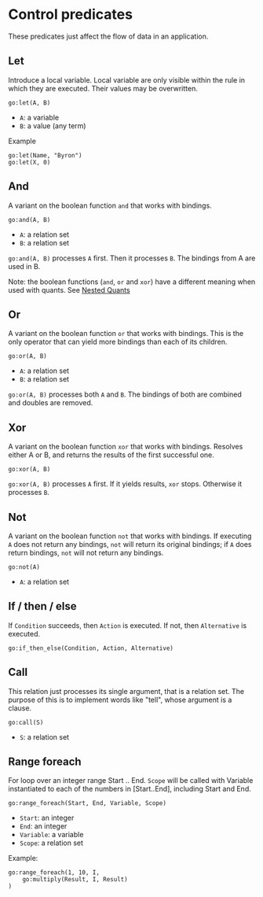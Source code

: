 # Control predicates

These predicates just affect the flow of data in an application.

## Let

Introduce a local variable. Local variable are only visible within the rule in which they are executed. Their values may be overwritten.

    go:let(A, B)

* `A`: a variable
* `B`: a value (any term)    

Example 

    go:let(Name, "Byron")
    go:let(X, 0)

## And

A variant on the boolean function `and` that works with bindings.

    go:and(A, B)
    
* `A`: a relation set
* `B`: a relation set    

`go:and(A, B)` processes `A` first. Then it processes `B`. The bindings from A are used in B.

Note: the boolean functions (`and`, `or` and `xor`) have a different meaning when used with quants. See [Nested Quants](quantification.md#nested-quants) 

## Or

A variant on the boolean function `or` that works with bindings. This is the only operator that can yield more bindings than each of its children.

    go:or(A, B)
    
* `A`: a relation set
* `B`: a relation set    

`go:or(A, B)` processes both `A` and `B`. The bindings of both are combined and doubles are removed.

## Xor

A variant on the boolean function `xor` that works with bindings. Resolves either A or B, and returns the results of the first successful one. 

    go:xor(A, B)
    
`go:xor(A, B)` processes `A` first. If it yields results, `xor` stops. Otherwise it processes `B`.     

## Not

A variant on the boolean function `not` that works with bindings. If executing `A` does not return any bindings, `not` will return its original bindings; if `A` does return bindings, `not` will not return any bindings. 

    go:not(A)
    
* `A`: a relation set   

## If / then / else

If `Condition` succeeds, then `Action` is executed. If not, then `Alternative` is executed. 

    go:if_then_else(Condition, Action, Alternative)     

## Call

This relation just processes its single argument, that is a relation set. The purpose of this is to implement words like "tell", whose argument is a clause.

    go:call(S)
    
* `S`: a relation set    

## Range foreach

For loop over an integer range Start .. End. `Scope` will be called with Variable instantiated to each of the numbers in [Start..End], including Start and End. 

    go:range_foreach(Start, End, Variable, Scope)
    
* `Start`: an integer
* `End`: an integer
* `Variable`: a variable    
* `Scope`: a relation set    

Example:

    go:range_foreach(1, 10, I,
        go:multiply(Result, I, Result)
    )     
